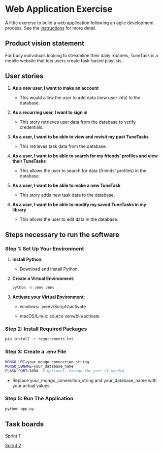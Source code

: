 # Web Application Exercise

A little exercise to build a web application following an agile development process. See the [instructions](instructions.md) for more detail.

## Product vision statement

For busy individuals looking to streamline their daily routines, TuneTask is a mobile website that lets users create task-based playlists.

## User stories

1. **As a new user, I want to make an account**
   - This would allow the user to add data (new user info) to the database.

2. **As a recurring user, I want to sign in**
   - This story retrieves user data from the database to verify credentials.

3. **As a user, I want to be able to view and revisit my past TuneTasks**
   - This retrieves task data from the database.

4. **As a user, I want to be able to search for my friends’ profiles and view their TuneTasks**
   - This allows the user to search for data (friends' profiles) in the database.

5. **As a user, I want to be able to make a new TuneTask**
   - This story adds new task data to the database.

6. **As a user, I want to be able to modify my saved TuneTasks in my library**
   - This allows the user to edit data in the database.

## Steps necessary to run the software

### Step 1: Set Up Your Environment

1. **Install Python**:
   - Download and install Python.

2. **Create a Virtual Environment**:
   ```bash
   python -m venv venv
   
3. **Activate your Virtual Environment**:

   - windows: .\venv\Scripts\activate
   
   - macOS/Linux: source venv/bin/activate

### Step 2: Install Required Packages
   ```bash
   pip install -r requirements.txt
   ```

### Step 3: Create a .env File
   ```bash
   MONGO_URI=your_mongo_connection_string
   MONGO_DBNAME=your_database_name
   FLASK_PORT=3000  # Optional: Change the port if needed
   ```

   - Replace your_mongo_connection_string and your_database_name with your actual values.

### Step 5: Run The Application
   ```bash
   python app.py
   ```
   

## Task boards

[Sprint 1](https://github.com/orgs/software-students-fall2024/projects/32/views/1)

[Sprint 2](https://github.com/orgs/software-students-fall2024/projects/33/views/1)
